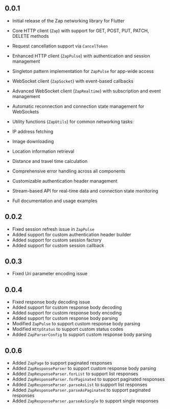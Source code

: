 ## 0.0.1

- Initial release of the Zap networking library for Flutter
- Core HTTP client (`Zap`) with support for GET, POST, PUT, PATCH, DELETE methods
- Request cancellation support via `CancelToken`
- Enhanced HTTP client (`ZapPulse`) with authentication and session management
- Singleton pattern implementation for `ZapPulse` for app-wide access
- WebSocket client (`ZapSocket`) with event-based callbacks
- Advanced WebSocket client (`ZapRealtime`) with subscription and event management
- Automatic reconnection and connection state management for WebSockets
- Utility functions (`ZapUtils`) for common networking tasks:

- IP address fetching
- Image downloading
- Location information retrieval
- Distance and travel time calculation



- Comprehensive error handling across all components
- Customizable authentication header management
- Stream-based API for real-time data and connection state monitoring
- Full documentation and usage examples

## 0.0.2

- Fixed session refresh issue in `ZapPulse`
- Added support for custom authentication header builder
- Added support for custom session factory
- Added support for custom session callback

## 0.0.3

- Fixed Uri parameter encoding issue

## 0.0.4

- Fixed response body decoding issue
- Added support for custom response body decoding
- Added support for custom response body encoding
- Added support for custom response body parsing
- Modified `ZapPulse` to support custom response body parsing
- Modified `HttpStatus` to support custom status codes
- Added `ZapParserConfig` to support custom response body parsing

## 0.0.6

- Added `ZapPage` to support paginated responses
- Added `ZapResponseParser` to support custom response body parsing
- Added `ZapResponseParser.forList` to support list responses
- Added `ZapResponseParser.forPaginated` to support paginated responses
- Added `ZapResponseParser.parseAsList` to support list responses
- Added `ZapResponseParser.parseAsPaginated` to support paginated responses
- Added `ZapResponseParser.parseAsSingle` to support single responses
